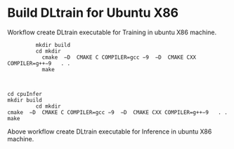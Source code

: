 
# Build DLtrain for Ubuntu X86

Workflow create DLtrain executable for Training in ubuntu  X86 machine.

             mkdir build
             cd mkdir
	           cmake  −D  CMAKE C COMPILER=gcc −9  −D  CMAKE CXX COMPILER=g++−9   . .
	           make

  

	cd cpuInfer	
	mkdir build
             cd mkdir
	cmake  −D  CMAKE C COMPILER=gcc −9  −D  CMAKE CXX COMPILER=g++−9   . .
	make

Above workflow create DLtrain executable for  Inference in ubuntu  X86 machine.  


